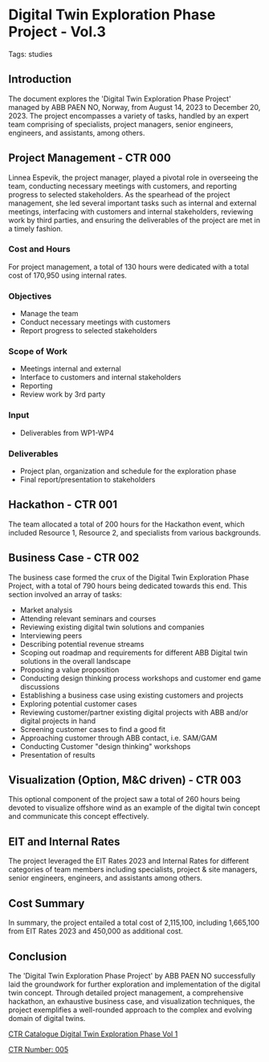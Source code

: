 # Digital Twin Exploration Phase Project - Vol.3

Tags: studies

## Introduction

The document explores the 'Digital Twin Exploration Phase Project' managed by ABB PAEN NO, Norway, from August 14, 2023 to December 20, 2023. The project encompasses a variety of tasks, handled by an expert team comprising of specialists, project managers, senior engineers, engineers, and assistants, among others.

## Project Management - CTR 000

Linnea Espevik, the project manager, played a pivotal role in overseeing the team, conducting necessary meetings with customers, and reporting progress to selected stakeholders. As the spearhead of the project management, she led several important tasks such as internal and external meetings, interfacing with customers and internal stakeholders, reviewing work by third parties, and ensuring the deliverables of the project are met in a timely fashion.

### Cost and Hours

For project management, a total of 130 hours were dedicated with a total cost of 170,950 using internal rates.

### Objectives

- Manage the team
- Conduct necessary meetings with customers
- Report progress to selected stakeholders

### Scope of Work

- Meetings internal and external
- Interface to customers and internal stakeholders
- Reporting
- Review work by 3rd party

### Input

- Deliverables from WP1-WP4

### Deliverables

- Project plan, organization and schedule for the exploration phase
- Final report/presentation to stakeholders

## Hackathon - CTR 001

The team allocated a total of 200 hours for the Hackathon event, which included Resource 1, Resource 2, and specialists from various backgrounds.

## Business Case - CTR 002

The business case formed the crux of the Digital Twin Exploration Phase Project, with a total of 790 hours being dedicated towards this end. This section involved an array of tasks:

- Market analysis
- Attending relevant seminars and courses
- Reviewing existing digital twin solutions and companies
- Interviewing peers
- Describing potential revenue streams
- Scoping out roadmap and requirements for different ABB Digital twin solutions in the overall landscape
- Proposing a value proposition
- Conducting design thinking process workshops and customer end game discussions
- Establishing a business case using existing customers and projects
- Exploring potential customer cases
- Reviewing customer/partner existing digital projects with ABB and/or digital projects in hand
- Screening customer cases to find a good fit
- Approaching customer through ABB contact, i.e. SAM/GAM
- Conducting Customer "design thinking" workshops
- Presentation of results

## Visualization (Option, M&C driven) - CTR 003

This optional component of the project saw a total of 260 hours being devoted to visualize offshore wind as an example of the digital twin concept and communicate this concept effectively.

## EIT and Internal Rates

The project leveraged the EIT Rates 2023 and Internal Rates for different categories of team members including specialists, project & site managers, senior engineers, engineers, and assistants among others.

## Cost Summary

In summary, the project entailed a total cost of 2,115,100, including 1,665,100 from EIT Rates 2023 and 450,000 as additional cost.

## Conclusion

The 'Digital Twin Exploration Phase Project' by ABB PAEN NO successfully laid the groundwork for further exploration and implementation of the digital twin concept. Through detailed project management, a comprehensive hackathon, an exhaustive business case, and visualization techniques, the project exemplifies a well-rounded approach to the complex and evolving domain of digital twins.

[CTR Catalogue Digital Twin Exploration Phase Vol 1](Digital%20Twin%20Exploration%20Phase%20Project%20-%20Vol%203%20098ac763b89e422787da14de39a60bfb/CTR%20Catalogue%20Digital%20Twin%20Exploration%20Phase%20Vol%201%20b2ecfb36824f4fa8a37cab80206cbcd4.md)

[CTR Number: 005](Digital%20Twin%20Exploration%20Phase%20Project%20-%20Vol%203%20098ac763b89e422787da14de39a60bfb/CTR%20Number%20005%20094d41ec0cf944529e5e698a403436d5.md)